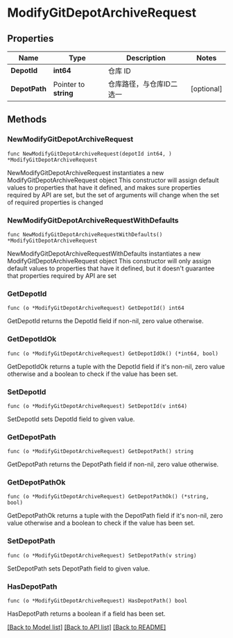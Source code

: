 # ModifyGitDepotArchiveRequest

## Properties

Name | Type | Description | Notes
------------ | ------------- | ------------- | -------------
**DepotId** | **int64** | 仓库 ID | 
**DepotPath** | Pointer to **string** | 仓库路径，与仓库ID二选一 | [optional] 

## Methods

### NewModifyGitDepotArchiveRequest

`func NewModifyGitDepotArchiveRequest(depotId int64, ) *ModifyGitDepotArchiveRequest`

NewModifyGitDepotArchiveRequest instantiates a new ModifyGitDepotArchiveRequest object
This constructor will assign default values to properties that have it defined,
and makes sure properties required by API are set, but the set of arguments
will change when the set of required properties is changed

### NewModifyGitDepotArchiveRequestWithDefaults

`func NewModifyGitDepotArchiveRequestWithDefaults() *ModifyGitDepotArchiveRequest`

NewModifyGitDepotArchiveRequestWithDefaults instantiates a new ModifyGitDepotArchiveRequest object
This constructor will only assign default values to properties that have it defined,
but it doesn't guarantee that properties required by API are set

### GetDepotId

`func (o *ModifyGitDepotArchiveRequest) GetDepotId() int64`

GetDepotId returns the DepotId field if non-nil, zero value otherwise.

### GetDepotIdOk

`func (o *ModifyGitDepotArchiveRequest) GetDepotIdOk() (*int64, bool)`

GetDepotIdOk returns a tuple with the DepotId field if it's non-nil, zero value otherwise
and a boolean to check if the value has been set.

### SetDepotId

`func (o *ModifyGitDepotArchiveRequest) SetDepotId(v int64)`

SetDepotId sets DepotId field to given value.


### GetDepotPath

`func (o *ModifyGitDepotArchiveRequest) GetDepotPath() string`

GetDepotPath returns the DepotPath field if non-nil, zero value otherwise.

### GetDepotPathOk

`func (o *ModifyGitDepotArchiveRequest) GetDepotPathOk() (*string, bool)`

GetDepotPathOk returns a tuple with the DepotPath field if it's non-nil, zero value otherwise
and a boolean to check if the value has been set.

### SetDepotPath

`func (o *ModifyGitDepotArchiveRequest) SetDepotPath(v string)`

SetDepotPath sets DepotPath field to given value.

### HasDepotPath

`func (o *ModifyGitDepotArchiveRequest) HasDepotPath() bool`

HasDepotPath returns a boolean if a field has been set.


[[Back to Model list]](../README.md#documentation-for-models) [[Back to API list]](../README.md#documentation-for-api-endpoints) [[Back to README]](../README.md)


